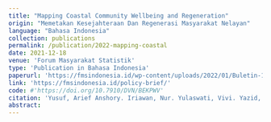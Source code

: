 ```yaml
---
title: "Mapping Coastal Community Wellbeing and Regeneration"
origin: "Memetakan Kesejahteraan Dan Regenerasi Masyarakat Nelayan"
language: "Bahasa Indonesia"
collection: publications
permalink: /publication/2022-mapping-coastal
date: 2021-12-18
venue: 'Forum Masyarakat Statistik'
type: 'Publication in Bahasa Indonesia'
paperurl: 'https://fmsindonesia.id/wp-content/uploads/2022/01/Buletin-18-FINAL.pdf'
link: 'https://fmsindonesia.id/policy-brief/'
code: #'https://doi.org/10.7910/DVN/BEKPWV'
citation: 'Yusuf, Arief Anshory. Iriawan, Nur. Yulaswati, Vivi. Yazid, Ega Kurnia, Palani, Herman. 2021. Memetakan Kesejahteraan Dan Regenerasi Masyarakat Nelayan. <i>FMS Statistical & Policy Brief</i>. ed. 18 Des 2021. 3-13.'
abstract:
---
```

